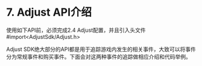 # 7. Adjust API介绍

使用如下API前，必须完成2.4 Adjust配置，并且引入头文件\#import&lt;AdjustSdk/Adjust.h&gt; 

Adjust SDK绝大部分的API都是用于追踪游戏内发生的相关事件，大致可以将事件分为常规事件和购买事件。下面会对这两种事件的追踪做相应介绍和代码举例。

